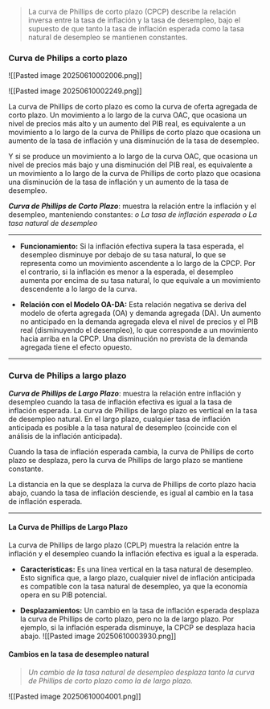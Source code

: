 
> La curva de Phillips de corto plazo (CPCP) describe la relación inversa entre la tasa de inflación y la tasa de desempleo, bajo el supuesto de que tanto la tasa de inflación esperada como la tasa natural de desempleo se mantienen constantes. 


### Curva de Philips a corto plazo




![[Pasted image 20250610002006.png]]

![[Pasted image 20250610002249.png]]

La curva de Phillips de corto plazo es como la curva de oferta agregada de corto plazo. Un
movimiento a lo largo de la curva OAC, que ocasiona un nivel de precios más alto y un
aumento del PIB real, es equivalente a un movimiento a lo largo de la curva de Phillips de
corto plazo que ocasiona un aumento de la tasa de inflación y una disminución de la tasa de
desempleo.

Y si se produce un movimiento a lo largo de la curva OAC, que ocasiona un nivel de precios
más bajo y una disminución del PIB real, es equivalente a un movimiento a lo largo de la curva de Phillips de corto plazo que ocasiona una disminución de la tasa de inflación y un aumento de la tasa de desempleo.

***Curva de Phillips de Corto Plazo***: muestra la relación entre la inflación y el desempleo, manteniendo constantes:
*o La tasa de inflación esperada*
*o La tasa natural de desempleo*

--- 
- **Funcionamiento:** Si la inflación efectiva supera la tasa esperada, el desempleo disminuye por debajo de su tasa natural, lo que se representa como un movimiento ascendente a lo largo de la CPCP. Por el contrario, si la inflación es menor a la esperada, el desempleo aumenta por encima de su tasa natural, lo que equivale a un movimiento descendente a lo largo de la curva.
    
- **Relación con el Modelo OA-DA:** Esta relación negativa se deriva del modelo de oferta agregada (OA) y demanda agregada (DA). Un aumento no anticipado en la demanda agregada eleva el nivel de precios y el PIB real (disminuyendo el desempleo), lo que corresponde a un movimiento hacia arriba en la CPCP. Una disminución no prevista de la demanda agregada tiene el efecto opuesto.

--- 



### Curva de Philips a largo plazo 


***Curva de Phillips de Largo Plazo***: muestra la relación entre inflación y desempleo cuando la tasa de inflación efectiva es igual a la tasa de inflación esperada. La curva de Phillips de largo plazo es vertical en la tasa de desempleo natural. En el largo plazo, cualquier tasa de inflación anticipada es posible a la tasa natural de desempleo (coincide con el análisis de la inflación anticipada).

Cuando la tasa de inflación esperada cambia, la curva de Phillips de corto plazo se desplaza, pero la curva de Phillips de largo plazo se mantiene constante.

La distancia en la que se desplaza la curva de Phillips de corto plazo hacia abajo, cuando la tasa de inflación desciende, es igual al cambio en la tasa de inflación esperada.

--- 

#### **La Curva de Phillips de Largo Plazo**

La curva de Phillips de largo plazo (CPLP) muestra la relación entre la inflación y el desempleo cuando la inflación efectiva es igual a la esperada.

- **Características:** Es una línea vertical en la tasa natural de desempleo. Esto significa que, a largo plazo, cualquier nivel de inflación anticipada es compatible con la tasa natural de desempleo, ya que la economía opera en su PIB potencial.
    
- **Desplazamientos:** Un cambio en la tasa de inflación esperada desplaza la curva de Phillips de corto plazo, pero no la de largo plazo. Por ejemplo, si la inflación esperada disminuye, la CPCP se desplaza hacia abajo.
![[Pasted image 20250610003930.png]]
#### Cambios en la tasa de desempleo natural 

> *Un cambio de la tasa natural de desempleo desplaza tanto la curva de Phillips de corto plazo como la de largo plazo.* 

![[Pasted image 20250610004001.png]]

